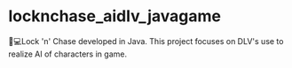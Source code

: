 # locknchase_aidlv_javagame
 🤖💻Lock 'n' Chase developed in Java. This project focuses on DLV's use to realize AI of characters in game.

